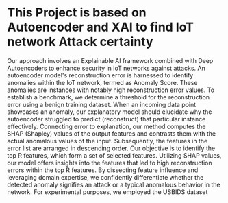 # This Project is based on Autoencoder and XAI to find IoT network Attack certainty
Our approach involves an Explainable AI framework combined with Deep Autoencoders to enhance security in IoT networks against attacks. 
An autoencoder model's reconstruction error is harnessed to identify anomalies within the IoT network, termed as Anomaly Score. 
These anomalies are instances with notably high reconstruction error values.
To establish a benchmark, we determine a threshold for the reconstruction error using a benign training dataset. 
When an incoming data point showcases an anomaly, our explanatory model should elucidate why the autoencoder struggled to predict (reconstruct) that particular instance effectively.
Connecting error to explanation, our method computes the SHAP (Shapley) values of the output features and contrasts them with the actual anomalous values of the input.
Subsequently, the features in the error list are arranged in descending order. 
Our objective is to identify the top R features, which form a set of selected features.
Utilizing SHAP values, our model offers insights into the features that led to high reconstruction errors within the top R features. 
By dissecting feature influence and leveraging domain expertise, we confidently differentiate whether the detected anomaly signifies an attack or a typical anomalous behavior in the network. 
For experimental purposes, we employed the USBIDS dataset
